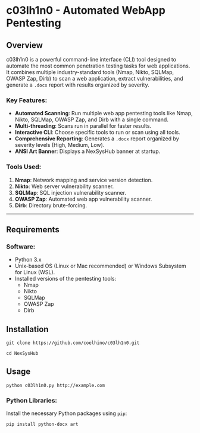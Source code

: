 # c03lh1n0 - Automated WebApp Pentesting

## Overview
c03lh1n0 is a powerful command-line interface (CLI) tool designed to automate the most common penetration testing tasks for web applications. It combines multiple industry-standard tools (Nmap, Nikto, SQLMap, OWASP Zap, Dirb) to scan a web application, extract vulnerabilities, and generate a `.docx` report with results organized by severity.

### Key Features:
- **Automated Scanning**: Run multiple web app pentesting tools like Nmap, Nikto, SQLMap, OWASP Zap, and Dirb with a single command.
- **Multi-threading**: Scans run in parallel for faster results.
- **Interactive CLI**: Choose specific tools to run or scan using all tools.
- **Comprehensive Reporting**: Generates a `.docx` report organized by severity levels (High, Medium, Low).
- **ANSI Art Banner**: Displays a NexSysHub banner at startup.
  
### Tools Used:
1. **Nmap**: Network mapping and service version detection.
2. **Nikto**: Web server vulnerability scanner.
3. **SQLMap**: SQL injection vulnerability scanner.
4. **OWASP Zap**: Automated web app vulnerability scanner.
5. **Dirb**: Directory brute-forcing.

---

## Requirements
### Software:
- Python 3.x
- Unix-based OS (Linux or Mac recommended) or Windows Subsystem for Linux (WSL).
- Installed versions of the pentesting tools:
  - Nmap
  - Nikto
  - SQLMap
  - OWASP Zap
  - Dirb
## Installation
```
git clone https://github.com/coelhino/c03lh1n0.git
```
```
cd NexSysHub
```
## Usage
```
python c03lh1n0.py http://example.com
```
### Python Libraries:
Install the necessary Python packages using `pip`:
```bash
pip install python-docx art
